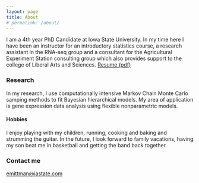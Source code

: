 ```yaml
---
layout: page
title: About
# permalink: /about/
---
```


I am a 4th year PhD Candidate at Iowa State University. In my time here I have been an instructor for an introductory statistics course, a research assistant in the RNA-seq group and a consultant for the Agricultural Experiment Station consulting group which also provides support to the college of Liberal Arts and Sciences. [Resume (pdf)](../rsm.pdf)

### Research
In my research, I use computationally intensive Markov Chain Monte Carlo samping methods to fit Bayesian hierarchical models. My area of application is gene expression data analysis using flexible nonparametric models. 

#### Hobbies
I enjoy playing with my children, running, cooking and baking and strumming the guitar. In the future, I look forward to family vacations, having my son beat me in basketball and getting the band back together.

### Contact me

[emittman@iastate.com](mailto:emittman@iastate.edu)